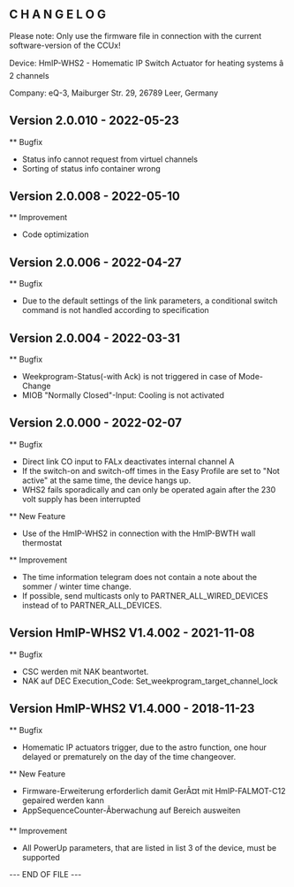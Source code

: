 C H A N G E L O G
-----------------

Please note: Only use the firmware file in connection with the current software-version of the CCUx!

Device:      HmIP-WHS2 - Homematic IP Switch Actuator for heating systems â 2 channels

Company:     eQ-3, Maiburger Str. 29, 26789 Leer, Germany

Version 2.0.010 - 2022-05-23
--------------------------------------------------------------

** Bugfix
   * Status info cannot request from virtuel channels
   * Sorting of status info container wrong

Version 2.0.008 - 2022-05-10
--------------------------------------------------------------

** Improvement
   * Code optimization

Version 2.0.006 - 2022-04-27
--------------------------------------------------------------

** Bugfix
   * Due to the default settings of the link parameters, a conditional switch command is not handled according to specification
   
Version 2.0.004 - 2022-03-31
--------------------------------------------------------------

** Bugfix
   * Weekprogram-Status(-with Ack) is not triggered in case of Mode-Change
   * MIOB "Normally Closed"-Input: Cooling is not activated

Version 2.0.000 - 2022-02-07
--------------------------------------------------------------

** Bugfix
   * Direct link CO input to FALx deactivates internal channel A
   * If the switch-on and switch-off times in the Easy Profile are set to "Not active" at the same time, the device hangs up.
   * WHS2 fails sporadically and can only be operated again after the 230 volt supply has been interrupted

** New Feature
   * Use of the HmIP-WHS2 in connection with the HmIP-BWTH wall thermostat

** Improvement
   * The time information telegram does not contain a note about the sommer / winter time change.
   * If possible, send multicasts only to PARTNER_ALL_WIRED_DEVICES instead of to PARTNER_ALL_DEVICES.

Version HmIP-WHS2 V1.4.002 - 2021-11-08
--------------------------------------------------------------

** Bugfix
   * CSC werden mit NAK beantwortet.
   * NAK auf DEC Execution_Code: Set_weekprogram_target_channel_lock



Version HmIP-WHS2 V1.4.000 - 2018-11-23
--------------------------------------------------------------

** Bugfix
   * Homematic IP actuators trigger, due to the astro function, one hour delayed or prematurely on the day of the time changeover.

** New Feature
   * Firmware-Erweiterung erforderlich damit GerÃ¤t mit HmIP-FALMOT-C12 gepaired werden kann
   * AppSequenceCounter-Ãberwachung auf Bereich ausweiten

** Improvement
   * All PowerUp parameters, that are listed in list 3 of the device, must be supported



--- END OF FILE ---
